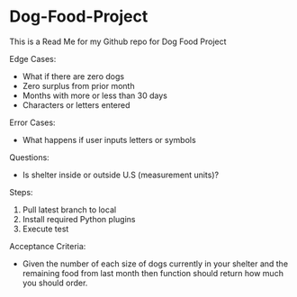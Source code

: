 # Dog-Food-Project

This is a Read Me for my Github repo for Dog Food Project 

Edge Cases:
 
- What if there are zero dogs
- Zero surplus from prior month
- Months with more or less than 30 days
- Characters or letters entered

Error Cases: 

- What happens if user inputs letters or symbols

Questions: 

- Is shelter inside or outside U.S (measurement units)?

Steps: 

1. Pull latest branch to local
2. Install required Python plugins
3. Execute test

Acceptance Criteria: 

- Given the number of each size of dogs currently in your shelter and the remaining food from last month then
  function should return how much you should order.
